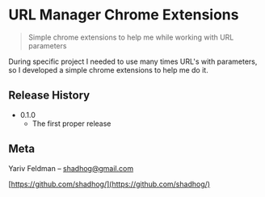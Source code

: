 # URL Manager Chrome Extensions
> Simple chrome extensions to help me while working with URL parameters

During specific project I needed to use many times URL's with parameters, so I developed a simple chrome extensions to help me do it.

## Release History

* 0.1.0
    * The first proper release

## Meta

Yariv Feldman – shadhog@gmail.com

[https://github.com/shadhog/](https://github.com/shadhog/)